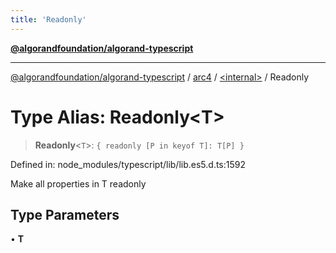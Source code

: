```yaml
---
title: 'Readonly'
---
```


[**@algorandfoundation/algorand-typescript**](../../../README.md)

---

[@algorandfoundation/algorand-typescript](../../../README.md) / [arc4](../../README.md) / [\<internal\>](../README.md) / Readonly

# Type Alias: Readonly\<T\>

> **Readonly**\<`T`\>: `{ readonly [P in keyof T]: T[P] }`

Defined in: node_modules/typescript/lib/lib.es5.d.ts:1592

Make all properties in T readonly

## Type Parameters

• **T**
